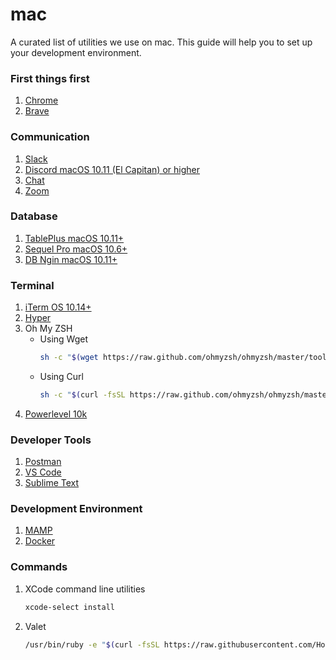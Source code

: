 # mac
A curated list of utilities we use on mac. This guide will help you to set up your development environment.

### First things first
1. [Chrome](https://www.google.com/chrome/)
2. [Brave](https://brave.com/download/)

### Communication
1. [Slack](https://slack.com/intl/en-in/downloads/mac)
2. [Discord macOS 10.11 (El Capitan) or higher](https://discord.com/download)
3. [Chat](https://chat.google.com)
4. [Zoom](https://zoom.us/support/download?os=mac)

### Database
1. [TablePlus macOS 10.11+](https://tableplus.com/download)
2. [Sequel Pro macOS 10.6+](https://sequelpro.com/download)
3. [DB Ngin macOS 10.11+](https://dbngin.com/)

### Terminal
1. [iTerm OS 10.14+](https://iterm2.com/downloads.html)
2. [Hyper](https://hyper.is/)
3. Oh My ZSH
   - Using Wget 
     ```sh
     sh -c "$(wget https://raw.github.com/ohmyzsh/ohmyzsh/master/tools/install.sh -O -)"
     ```
   - Using Curl
     ```sh
     sh -c "$(curl -fsSL https://raw.github.com/ohmyzsh/ohmyzsh/master/tools/install.sh)"
     ``` 
4. [Powerlevel 10k](https://github.com/romkatv/powerlevel10k)


### Developer Tools
1. [Postman](https://www.postman.com/downloads/)
2. [VS Code](https://code.visualstudio.com/download)
3. [Sublime Text](https://www.sublimetext.com/download)

### Development Environment
1. [MAMP](https://www.mamp.info/en/mamp/mac/)
2. [Docker](https://docs.docker.com/desktop/mac/install/)

### Commands
1. XCode command line utilities
    ```sh
    xcode-select install
    ```
2. Valet
    ```sh
    /usr/bin/ruby -e "$(curl -fsSL https://raw.githubusercontent.com/Homebrew/install/master/install)"
    ```
